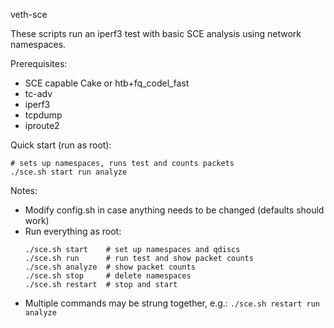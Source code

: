 veth-sce

These scripts run an iperf3 test with basic SCE analysis using network namespaces.

Prerequisites:
- SCE capable Cake or htb+fq_codel_fast
- tc-adv
- iperf3
- tcpdump
- iproute2

Quick start (run as root):

```
# sets up namespaces, runs test and counts packets
./sce.sh start run analyze
```

Notes:
- Modify config.sh in case anything needs to be changed (defaults should work)
- Run everything as root:
	```
	./sce.sh start    # set up namespaces and qdiscs
	./sce.sh run      # run test and show packet counts
	./sce.sh analyze  # show packet counts
	./sce.sh stop     # delete namespaces
	./sce.sh restart  # stop and start
	```
- Multiple commands may be strung together, e.g.: `./sce.sh restart run analyze`
